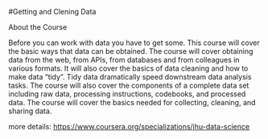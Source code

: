#Getting and Clening Data

About the Course

Before you can work with data you have to get some. This course will cover the basic ways that data can be obtained.
The course will cover obtaining data from the web, from APIs, from databases and from colleagues in various formats.
It will also cover the basics of data cleaning and how to make data “tidy”. Tidy data dramatically speed downstream
data analysis tasks. The course will also cover the components of a complete data set including raw data, processing
instructions, codebooks, and processed data. The course will cover the basics needed for collecting, cleaning,
and sharing data.

more details: https://www.coursera.org/specializations/jhu-data-science
